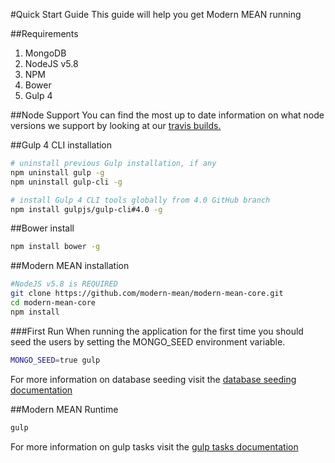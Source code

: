#Quick Start Guide
This guide will help you get Modern MEAN running

##Requirements
1. MongoDB
2. NodeJS v5.8
3. NPM
4. Bower
5. Gulp 4

##Node Support
You can find the most up to date information on what node versions we support by looking at our <a href="https://github.com/trainerbill/modern-mean-core/blob/master/.travis.yml#L3">travis builds.</a>

##Gulp 4 CLI installation
```sh
# uninstall previous Gulp installation, if any
npm uninstall gulp -g
npm uninstall gulp-cli -g

# install Gulp 4 CLI tools globally from 4.0 GitHub branch
npm install gulpjs/gulp-cli#4.0 -g
```
##Bower install
```sh
npm install bower -g
```
##Modern MEAN installation
```sh
#NodeJS v5.8 is REQUIRED
git clone https://github.com/modern-mean/modern-mean-core.git
cd modern-mean-core
npm install
```

###First Run
When running the application for the first time you should seed the users by setting the MONGO_SEED environment variable.
```bash
MONGO_SEED=true gulp
```
For more information on database seeding visit the <a href="https://github.com/modern-mean/modern-mean-core/blob/master/docs/dbseeding.md">database seeding documentation</a>

##Modern MEAN Runtime
```sh
gulp
```
For more information on gulp tasks visit the <a href="https://github.com/modern-mean/modern-mean-core/blob/master/docs/gulptasks.md">gulp tasks documentation</a>
